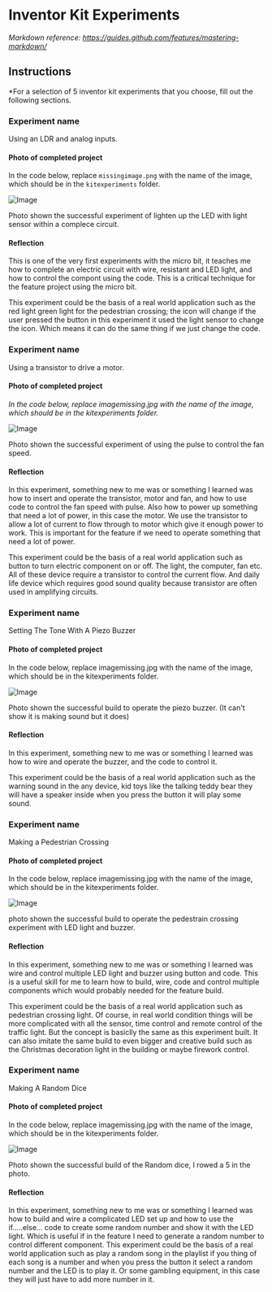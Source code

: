 # Inventor Kit Experiments

*Markdown reference: https://guides.github.com/features/mastering-markdown/*

## Instructions ##

*For a selection of 5 inventor kit experiments that you choose, fill out the following sections.

### Experiment name ###

Using an LDR and analog inputs.

#### Photo of completed project ####
In the code below, replace `missingimage.png` with the name of the image, which should be in the `kitexperiments` folder.

![Image](ex1.jpg)

Photo shown the successful experiment of lighten up the LED with light sensor within a complece circuit. 

#### Reflection ####

This is one of the very first experiments with the micro bit, it teaches me how to complete an electric circuit with wire, resistant and LED light, and how to control the compont using the code. This is a critical technique for the feature project using the micro bit. 

This experiment could be the basis of a real world application such as the red light green light for the pedestrian crossing; the icon will change if the user pressed the button in this experiment it used the light sensor to change the icon. Which means it can do the same thing if we just change the code. 

### Experiment name ###

Using a transistor to drive a motor.

#### Photo of completed project ####
*In the code below, replace imagemissing.jpg with the name of the image, which should be in the kitexperiments folder.*

![Image](ex2.jpg)

Photo shown the successful experiment of using the pulse to control the fan speed.

#### Reflection ####

In this experiment, something new to me was or something I learned was how to insert and operate the transistor, motor and fan, and how to use code to control the fan speed with pulse. Also how to power up something that need a lot of power, in this case the motor. We use the transistor to allow a lot of current to flow through to motor which give it enough power to work. This is important for the feature if we need to operate something that need a lot of power. 

This experiment could be the basis of a real world application such as button to turn electric component on or off. The light, the computer, fan etc. All of these device require a transistor to control the current flow. And daily life device which requires good sound quality because transistor are often used in amplifying circuits. 

### Experiment name ###

Setting The Tone With A Piezo Buzzer

#### Photo of completed project ####
In the code below, replace imagemissing.jpg with the name of the image, which should be in the kitexperiments folder.

![Image](ex3.jpg)

Photo shown the successful build to operate the piezo buzzer. (It can't show it is making sound but it does)

#### Reflection ####

In this experiment, something new to me was or something I learned was how to wire and operate the buzzer, and the code to control it. 

This experiment could be the basis of a real world application such as the warning sound in the any device, kid toys like the talking teddy bear they will have a speaker inside when you press the button it will play some sound. 

### Experiment name ###

Making a Pedestrian Crossing

#### Photo of completed project ####
In the code below, replace imagemissing.jpg with the name of the image, which should be in the kitexperiments folder.

![Image](ex4.jpg)

photo shown the successful build to operate the pedestrain crossing experiment with LED light and buzzer. 

#### Reflection ####

In this experiment, something new to me was or something I learned was wire and control multiple LED light and buzzer using button and code. This is a useful skill for me to learn how to build, wire, code and control multiple components which would probably needed for the feature build. 

This experiment could be the basis of a real world application such as pedestrian crossing light. Of course, in real world condition things will be more complicated with all the sensor, time control and remote control of the traffic light. But the concept is basiclly the same as this experiment built. It can also imitate the same build to even bigger and creative build such as the Christmas decoration light in the building or maybe firework control. 

### Experiment name ###

Making A Random Dice

#### Photo of completed project ####
In the code below, replace imagemissing.jpg with the name of the image, which should be in the kitexperiments folder.

![Image](ex5.jpg)

Photo shown the successful build of the Random dice, I rowed a 5 in the photo. 

#### Reflection ####

In this experiment, something new to me was or something I learned was how to build and wire a complicated LED set up and how to use the if.....else... code to create some random number and show it with the LED light. Which is useful if in the feature I need to generate a random number to control different component. 
This experiment could be the basis of a real world application such as play a random song in the playlist if you thing of each song is a number and when you press the button it select a random number and the LED is to play it. Or some gambling equipment, in this case they will just have to add more number in it. 

